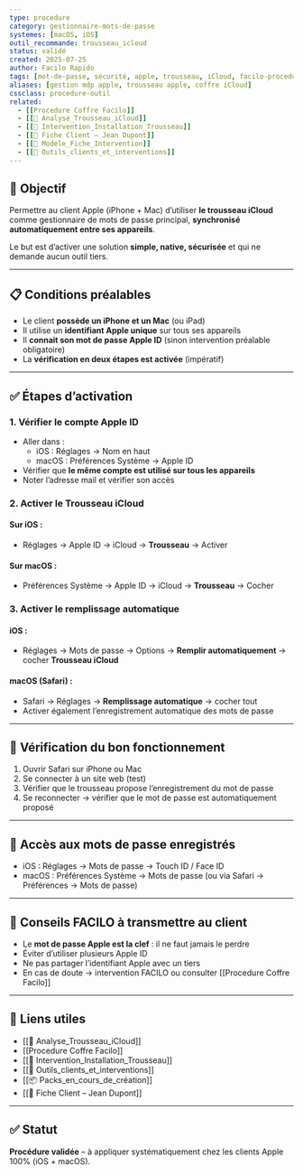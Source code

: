 ```yaml
---
type: procedure
category: gestionnaire-mots-de-passe
systemes: [macOS, iOS]
outil_recommande: trousseau_icloud
status: validé
created: 2025-07-25
author: Facilo Rapido
tags: [mot-de-passe, sécurité, apple, trousseau, iCloud, facilo-procedure]
aliases: [gestion mdp apple, trousseau apple, coffre iCloud]
cssclass: procedure-outil
related:
  - [[Procedure Coffre Facilo]]
  - [[📄 Analyse_Trousseau_iCloud]]
  - [[📄 Intervention_Installation_Trousseau]]
  - [[📄 Fiche Client – Jean Dupont]]
  - [[📄 Modele_Fiche_Intervention]]
  - [[🧰 Outils_clients_et_interventions]]
---
```


## 🎯 Objectif
Permettre au client Apple (iPhone + Mac) d’utiliser **le trousseau iCloud** comme gestionnaire de mots de passe principal, **synchronisé automatiquement entre ses appareils**.

Le but est d’activer une solution **simple, native, sécurisée** et qui ne demande aucun outil tiers.

---

## 📋 Conditions préalables
- Le client **possède un iPhone et un Mac** (ou iPad)
- Il utilise un **identifiant Apple unique** sur tous ses appareils
- Il **connait son mot de passe Apple ID** (sinon intervention préalable obligatoire)
- La **vérification en deux étapes est activée** (impératif)

---

## ✅ Étapes d’activation

### 1. Vérifier le compte Apple ID
- Aller dans :  
  - iOS : Réglages → Nom en haut  
  - macOS : Préférences Système → Apple ID  
- Vérifier que **le même compte est utilisé sur tous les appareils**
- Noter l’adresse mail et vérifier son accès

### 2. Activer le Trousseau iCloud
#### Sur iOS :
- Réglages → Apple ID → iCloud → **Trousseau** → Activer

#### Sur macOS :
- Préférences Système → Apple ID → iCloud → **Trousseau** → Cocher

### 3. Activer le remplissage automatique
#### iOS :
- Réglages → Mots de passe → Options → **Remplir automatiquement** → cocher **Trousseau iCloud**

#### macOS (Safari) :
- Safari → Réglages → **Remplissage automatique** → cocher tout
- Activer également l’enregistrement automatique des mots de passe

---

## 🧪 Vérification du bon fonctionnement
1. Ouvrir Safari sur iPhone ou Mac
2. Se connecter à un site web (test)
3. Vérifier que le trousseau propose l’enregistrement du mot de passe
4. Se reconnecter → vérifier que le mot de passe est automatiquement proposé

---

## 📎 Accès aux mots de passe enregistrés
- iOS : Réglages → Mots de passe → Touch ID / Face ID
- macOS : Préférences Système → Mots de passe (ou via Safari → Préférences → Mots de passe)

---

## 🧠 Conseils FACILO à transmettre au client
- Le **mot de passe Apple est la clef** : il ne faut jamais le perdre
- Éviter d’utiliser plusieurs Apple ID
- Ne pas partager l’identifiant Apple avec un tiers
- En cas de doute → intervention FACILO ou consulter [[Procedure Coffre Facilo]]

---

## 🔁 Liens utiles
- [[📄 Analyse_Trousseau_iCloud]]
- [[Procedure Coffre Facilo]]
- [[📄 Intervention_Installation_Trousseau]]
- [[🧰 Outils_clients_et_interventions]]
- [[📦 Packs_en_cours_de_création]]
- [[📄 Fiche Client – Jean Dupont]]

---

## ✅ Statut
**Procédure validée** – à appliquer systématiquement chez les clients Apple 100% (iOS + macOS).